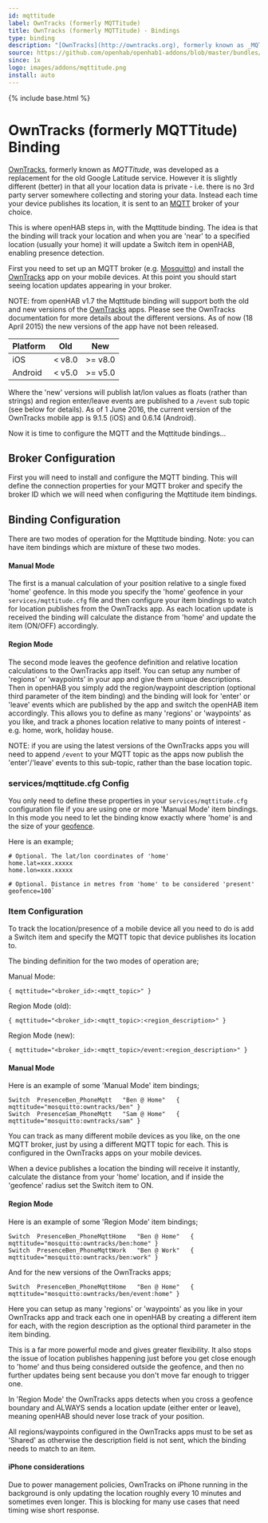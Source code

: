 ```yaml
---
id: mqttitude
label: OwnTracks (formerly MQTTitude)
title: OwnTracks (formerly MQTTitude) - Bindings
type: binding
description: "[OwnTracks](http://owntracks.org), formerly known as _MQTTitude_, was developed as a replacement for the old Google Latitude service. However it is slightly different (better) in that all your location data is private - i.e. there is no 3rd party server somewhere collecting and storing your data. Instead each time your device publishes its location, it is sent to an [MQTT](http://mqtt.org/) broker of your choice."
source: https://github.com/openhab/openhab1-addons/blob/master/bundles/binding/org.openhab.binding.mqttitude/README.md
since: 1x
logo: images/addons/mqttitude.png
install: auto
---
```


<!-- Attention authors: Do not edit directly. Please add your changes to the appropriate source repository -->

{% include base.html %}

# OwnTracks (formerly MQTTitude) Binding

[OwnTracks](http://owntracks.org), formerly known as _MQTTitude_, was developed as a replacement for the old Google Latitude service. However it is slightly different (better) in that all your location data is private - i.e. there is no 3rd party server somewhere collecting and storing your data. Instead each time your device publishes its location, it is sent to an [MQTT](http://mqtt.org/) broker of your choice. 

This is where openHAB steps in, with the Mqttitude binding. The idea is that the binding will track your location and when you are 'near' to a specified location (usually your home) it will update a Switch item in openHAB, enabling presence detection.

First you need to set up an MQTT broker (e.g. [Mosquitto](http://mosquitto.org/)) and install the [OwnTracks](http://owntracks.org) app on your mobile devices. At this point you should start seeing location updates appearing in your broker. 

NOTE: from openHAB v1.7 the Mqttitude binding will support both the old and new versions of the [OwnTracks](http://owntracks.org) apps. Please see the OwnTracks documentation for more details about the different versions. As of now (18 April 2015) the new versions of the app have not been released.

| Platform | Old       | New        |
|----------|-----------|------------|
| iOS      | &lt; v8.0 | &gt;= v8.0 |
| Android  | &lt; v5.0 | &gt;= v5.0 |

Where the 'new' versions will publish lat/lon values as floats (rather than strings) and region enter/leave events are published to a `/event` sub topic (see below for details).  As of 1 June 2016, the current version of the OwnTracks mobile app is 9.1.5 (iOS) and 0.6.14 (Android).

Now it is time to configure the MQTT and the Mqttitude bindings...

## Broker Configuration

First you will need to install and configure the MQTT binding. This will define the connection properties for your MQTT broker and specify the broker ID which we will need when configuring the Mqttitude item bindings.

## Binding Configuration

There are two modes of operation for the Mqttitude binding. Note: you can have item bindings which are mixture of these two modes.

#### Manual Mode 

The first is a manual calculation of your position relative to a single fixed 'home' geofence. In this mode you specify the 'home' geofence in your `services/mqttitude.cfg` file and then configure your item bindings to watch for location publishes from the OwnTracks app. As each location update is received the binding will calculate the distance from 'home' and update the item (ON/OFF) accordingly.

#### Region Mode 

The second mode leaves the geofence definition and relative location calculations to the OwnTracks app itself. You can setup any number of 'regions' or 'waypoints' in your app and give them unique descriptions. Then in openHAB you simply add the region/waypoint description (optional third parameter of the item binding) and the binding will look for 'enter' or 'leave' events which are published by the app and switch the openHAB item accordingly. This allows you to define as many 'regions' or 'waypoints' as you like, and track a phones location relative to many points of interest - e.g. home, work, holiday house. 

NOTE: if you are using the latest versions of the OwnTracks apps you will need to append `/event` to your MQTT topic as the apps now publish the 'enter'/'leave' events to this sub-topic, rather than the base location topic.
 
### services/mqttitude.cfg Config

You only need to define these properties in your `services/mqttitude.cfg` configuration file if you are using one or more 'Manual Mode' item bindings. In this mode you need to let the binding know exactly where 'home' is and the size of your [geofence](http://en.wikipedia.org/wiki/Geo-fence).

Here is an example;

```
# Optional. The lat/lon coordinates of 'home'
home.lat=xxx.xxxxx
home.lon=xxx.xxxxx

# Optional. Distance in metres from 'home' to be considered 'present'
geofence=100`
```

### Item Configuration

To track the location/presence of a mobile device all you need to do is add a Switch item and specify the MQTT topic that device publishes its location to. 

The binding definition for the two modes of operation are;

Manual Mode:

```
{ mqttitude="<broker_id>:<mqtt_topic>" }
```

Region Mode (old):

```
{ mqttitude="<broker_id>:<mqtt_topic>:<region_description>" }
```

Region Mode (new):

```
{ mqttitude="<broker_id>:<mqtt_topic>/event:<region_description>" }
```

#### Manual Mode

Here is an example of some 'Manual Mode' item bindings;

```
Switch  PresenceBen_PhoneMqtt   "Ben @ Home"   { mqttitude="mosquitto:owntracks/ben" }
Switch  PresenceSam_PhoneMqtt   "Sam @ Home"   { mqttitude="mosquitto:owntracks/sam" }
```

You can track as many different mobile devices as you like, on the one MQTT broker, just by using a different MQTT topic for each. This is configured in the OwnTracks apps on your mobile devices.

When a device publishes a location the binding will receive it instantly, calculate the distance from your 'home' location, and if inside the 'geofence' radius set the Switch item to ON.

#### Region Mode

Here is an example of some 'Region Mode' item bindings;

```
Switch  PresenceBen_PhoneMqttHome   "Ben @ Home"   { mqttitude="mosquitto:owntracks/ben:home" }
Switch  PresenceBen_PhoneMqttWork   "Ben @ Work"   { mqttitude="mosquitto:owntracks/ben:work" }
```

And for the new versions of the OwnTracks apps;

```
Switch  PresenceBen_PhoneMqttHome   "Ben @ Home"   { mqttitude="mosquitto:owntracks/ben/event:home" }
```

Here you can setup as many 'regions' or 'waypoints' as you like in your OwnTracks app and track each one in openHAB by creating a different item for each, with the region description as the optional third parameter in the item binding.

This is a far more powerful mode and gives greater flexibility. It also stops the issue of location publishes happening just before you get close enough to 'home' and thus being considered outside the geofence, and then no further updates being sent because you don't move far enough to trigger one.

In 'Region Mode' the OwnTracks apps detects when you cross a geofence boundary and ALWAYS sends a location update (either enter or leave), meaning openHAB should never lose track of your position. 

All regions/waypoints configured in the OwnTracks apps must to be set as 'Shared' as otherwise the description field is not sent, which the binding needs to match to an item.

#### iPhone considerations

Due to power management policies, OwnTracks on iPhone running in the background is only updating the location roughly every 10 minutes and sometimes even longer. This is blocking for many use cases that need timing wise short response.
